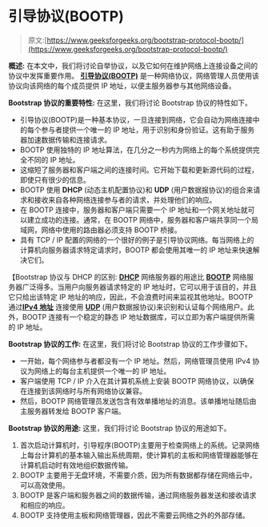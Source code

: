 # 引导协议(BOOTP)

> 原文:[https://www.geeksforgeeks.org/bootstrap-protocol-bootp/](https://www.geeksforgeeks.org/bootstrap-protocol-bootp/)

**概述:**
在本文中，我们将讨论自举协议，以及它如何在维护网络上连接设备之间的协议中发挥重要作用。 [**引导协议(BOOTP)**](https://www.geeksforgeeks.org/difference-between-bootp-and-dhcp/) 是一种网络协议，网络管理人员使用该协议向该网络的每个成员提供 IP 地址，以便主服务器参与其他网络设备。

**Bootstrap 协议的重要特性:**
在这里，我们将讨论 Bootstrap 协议的特性如下。

*   引导协议(BOOTP)是一种基本协议，一旦连接到网络，它会自动为网络连接中的每个参与者提供一个唯一的 IP 地址，用于识别和身份验证。这有助于服务器加速数据传输和连接请求。
*   BOOTP 使用独特的 IP 地址算法，在几分之一秒内为网络上的每个系统提供完全不同的 IP 地址。
*   这缩短了服务器和客户端之间的连接时间。它开始下载和更新源代码的过程，即使只有很少的信息。
*   BOOTP 使用 **DHCP** (动态主机配置协议)和 **UDP** (用户数据报协议)的组合来请求和接收来自各种网络连接参与者的请求，并处理他们的响应。
*   在 BOOTP 连接中，服务器和客户端只需要一个 IP 地址和一个网关地址就可以建立成功的连接。通常，在 BOOTP 网络中，服务器和客户端共享同一个局域网，网络中使用的路由器必须支持 BOOTP 桥接。
*   具有 TCP / IP 配置的网络的一个很好的例子是引导协议网络。每当网络上的计算机向服务器请求特定请求时，BOOTP 都会使用其唯一的 IP 地址来快速解决它们。

【Bootstrap 协议与 DHCP 的区别:
[**DHCP**](https://www.geeksforgeeks.org/dynamic-host-configuration-protocol-dhcp/) 网络服务器的用途比 [**BOOTP**](https://www.geeksforgeeks.org/difference-between-bootp-and-dhcp/) 网络服务器广泛得多。当用户向服务器请求特定的 IP 地址时，它可以用于该目的，并且它只给出该特定 IP 地址的响应，因此，不会浪费时间来监视其他地址。BOOTP 通过[**IPv4 地址**](https://www.geeksforgeeks.org/what-is-ipv4/) 连接使用 [**UDP**](https://www.geeksforgeeks.org/user-datagram-protocol-udp/) (用户数据报协议)来识别和认证每个网络用户。此外，BOOTP 连接有一个稳定的静态 IP 地址数据库，可以立即为客户端提供所需的 IP 地址。

**Bootstrap 协议的工作:**
在这里，我们将讨论 Bootstrap 协议的工作步骤如下。

*   一开始，每个网络参与者都没有一个 IP 地址。然后，网络管理员使用 IPv4 协议为网络上的每台主机提供一个唯一的 IP 地址。
*   客户端使用 TCP / IP 介入在其计算机系统上安装 BOOTP 网络协议，以确保在连接到该网络时与所有网络协议兼容。
*   然后，BOOTP 网络管理员发送包含有效单播地址的消息。该单播地址随后由主服务器转发给 BOOTP 客户端。

**Bootstrap 协议的用途:**
这里，我们将讨论 Bootstrap 协议的用途如下。

1.  首次启动计算机时，引导程序(BOOTP)主要用于检查网络上的系统。记录网络上每台计算机的基本输入输出系统周期，使计算机的主板和网络管理器能够在计算机启动时有效地组织数据传输。
2.  BOOTP 主要用于无盘环境，不需要介质，因为所有数据都存储在网络云中，可以高效使用。
3.  BOOTP 是客户端和服务器之间的数据传输，通过网络服务器发送和接收请求和相应的响应。
4.  BOOTP 支持使用主板和网络管理器，因此不需要云网络之外的外部存储。
